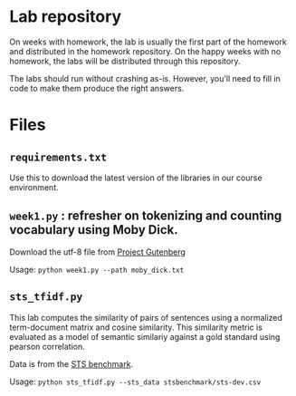 # Lab repository

On weeks with homework, the lab is usually the first part of the homework and distributed in the homework repository.
On the happy weeks with no homework, the labs will be distributed through this repository.

The labs should run without crashing as-is. However, you'll need to fill in code to make them produce the right answers.

# Files

## `requirements.txt`

Use this to download the latest version of the libraries in our course environment.

## `week1.py` : refresher on tokenizing and counting vocabulary using Moby Dick.

Download the utf-8 file from [Project Gutenberg](http://www.gutenberg.org/files/2701/2701-0.txt)

Usage:
`python week1.py --path moby_dick.txt`

## `sts_tfidf.py`

This lab computes the similarity of pairs of sentences using a normalized term-document matrix and cosine similarity.
This similarity metric is evaluated as a model of semantic similariy against a gold standard using pearson correlation.

Data is from the [STS benchmark](http://ixa2.si.ehu.es/stswiki/index.php/STSbenchmark).

Usage:
`python sts_tfidf.py --sts_data stsbenchmark/sts-dev.csv`
